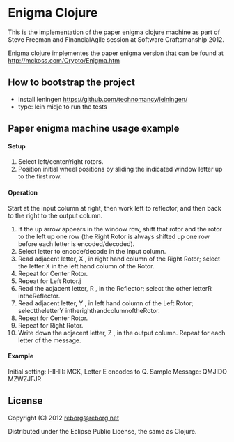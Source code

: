 # Enigma Clojure

This is the implementation of the paper enigma clojure machine as part of Steve Freeman and FinancialAgile session at Software Craftsmanship 2012.

Enigma clojure implementes the paper enigma version that can be found at http://mckoss.com/Crypto/Enigma.htm

## How to bootstrap the project
* install leningen https://github.com/technomancy/leiningen/
* type: lein midje to run the tests

## Paper enigma machine usage example

#### Setup
1. Select left/center/right rotors.
2. Position initial wheel positions by sliding the indicated window letter up to the first row.

#### Operation
Start at the input column at right, then work left to reflector, and then back to the right to the output column.

1. If the up arrow appears in the window row, shift that rotor and the rotor to the left up one row (the Right Rotor is always shifted up one row before each letter is encoded/decoded).
2. Select letter to encode/decode in the Input column.
3. Read adjacent letter, X , in right hand column of the Right Rotor; select the letter X in the left hand column of the Rotor.
4. Repeat for Center Rotor.
5. Repeat for Left Rotor.j
6. Read the adjacent letter, R , in the Reflector; select the other letterR intheReflector.
7. Read adjacent letter, Y , in left hand column of the Left Rotor; selecttheletterY intherighthandcolumnoftheRotor.
8. Repeat for Center Rotor.
9. Repeat for Right Rotor.
10. Write down the adjacent letter, Z , in the output column. Repeat for each letter of the message.

#### Example
Initial setting: I-II-III: MCK, Letter E encodes to Q. Sample Message: QMJIDO MZWZJFJR

## License

Copyright (C) 2012 reborg@reborg.net

Distributed under the Eclipse Public License, the same as Clojure.
